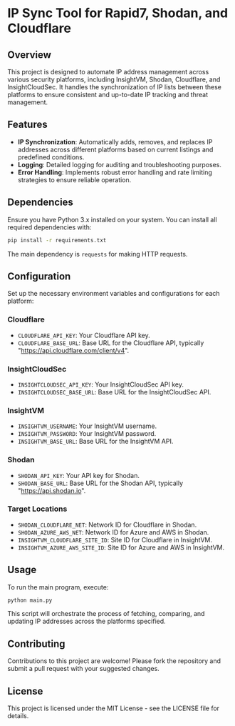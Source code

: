 # IP Sync Tool for Rapid7, Shodan, and Cloudflare

## Overview
This project is designed to automate IP address management across various security platforms, including InsightVM, Shodan, Cloudflare, and InsightCloudSec. It handles the synchronization of IP lists between these platforms to ensure consistent and up-to-date IP tracking and threat management.

## Features
- **IP Synchronization**: Automatically adds, removes, and replaces IP addresses across different platforms based on current listings and predefined conditions.
- **Logging**: Detailed logging for auditing and troubleshooting purposes.
- **Error Handling**: Implements robust error handling and rate limiting strategies to ensure reliable operation.

## Dependencies
Ensure you have Python 3.x installed on your system. You can install all required dependencies with:


```bash
pip install -r requirements.txt
```

The main dependency is `requests` for making HTTP requests.

## Configuration
Set up the necessary environment variables and configurations for each platform:

### Cloudflare
- `CLOUDFLARE_API_KEY`: Your Cloudflare API key.
- `CLOUDFLARE_BASE_URL`: Base URL for the Cloudflare API, typically "https://api.cloudflare.com/client/v4".

### InsightCloudSec
- `INSIGHTCLOUDSEC_API_KEY`: Your InsightCloudSec API key.
- `INSIGHTCLOUDSEC_BASE_URL`: Base URL for the InsightCloudSec API.

### InsightVM
- `INSIGHTVM_USERNAME`: Your InsightVM username.
- `INSIGHTVM_PASSWORD`: Your InsightVM password.
- `INSIGHTVM_BASE_URL`: Base URL for the InsightVM API.

### Shodan
- `SHODAN_API_KEY`: Your API key for Shodan.
- `SHODAN_BASE_URL`: Base URL for the Shodan API, typically "https://api.shodan.io".

### Target Locations
- `SHODAN_CLOUDFLARE_NET`: Network ID for Cloudflare in Shodan.
- `SHODAN_AZURE_AWS_NET`: Network ID for Azure and AWS in Shodan.
- `INSIGHTVM_CLOUDFLARE_SITE_ID`: Site ID for Cloudflare in InsightVM.
- `INSIGHTVM_AZURE_AWS_SITE_ID`: Site ID for Azure and AWS in InsightVM.

## Usage
To run the main program, execute:

```bash
python main.py
```

This script will orchestrate the process of fetching, comparing, and updating IP addresses across the platforms specified.

## Contributing
Contributions to this project are welcome! Please fork the repository and submit a pull request with your suggested changes.

## License
This project is licensed under the MIT License - see the LICENSE file for details.


```

